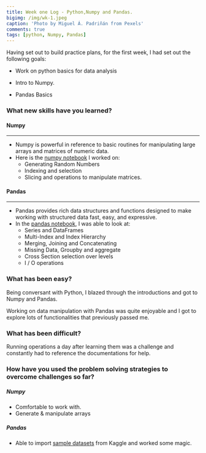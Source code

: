 ```yaml
---
title: Week one Log - Python,Numpy and Pandas.
bigimg: /img/wk-1.jpeg
caption: 'Photo by Miguel Á. Padriñán from Pexels'
comments: true
tags: [python, Numpy, Pandas]
---
```

Having set out to build practice plans, for the first week,
I had set out the following goals:

*   Work on python basics for data analysis
-   Intro to Numpy.
*   Pandas Basics

### What new skills have you learned?

#### Numpy
---

-   Numpy is powerful in reference to basic routines
    for manipulating large arrays and matrices of numeric data.
-   Here is the [numpy notebook] I worked on:
    -   Generating Random Numbers
    -   Indexing and selection
    -   Slicing and operations to manipulate matrices.

#### Pandas
---
-   Pandas provides rich data structures and functions designed to make working
    with structured data fast, easy, and expressive.
-   In the [pandas notebook], I was able to look at:
    -   Series and DataFrames
    -   Multi-Index and Index Hierarchy
    -   Merging, Joining and Concatenating
    -   Missing Data, Groupby and aggregate
    -   Cross Section selection over levels
    -   I / O operations

### What has been easy?

Being conversant with Python, I blazed through the introductions and got
to Numpy and Pandas.

Working on data manipulation with Pandas was quite enjoyable and I got to explore
lots of functionalities that previously passed me.

### What has been difficult?

Running operations a day after learning them was a challenge and constantly had to reference
the documentations for help.

### How have you used the problem solving strategies to overcome challenges so far?

#####    Numpy

-   Comfortable to work with.
-   Generate & manipulate arrays

#####    Pandas

-   Able to import [sample datasets] from Kaggle and worked some magic.


[numpy notebook]:https://github.com/4bic/deliberate_practice/blob/master/jupyter%20notebooks/numpy/Numpy%20Arrays%20%7C%20Indexing%20%7C%20operations.ipynb
[pandas notebook]:https://github.com/4bic/deliberate_practice/blob/master/jupyter%20notebooks/Pandas/Pandas%20Exercises/Ecommerce%20Purchases%20Exercise%20.ipynb
[sample datasets]: https://github.com/4bic/deliberate_practice/blob/master/jupyter%20notebooks/Pandas/Pandas%20Exercises/SF%20Salaries%20Exercise.ipynb
